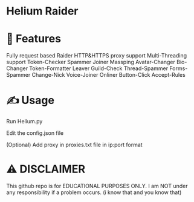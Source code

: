 # Helium Raider

# 👾 Features
Fully request based Raider
HTTP&HTTPS proxy support
Multi-Threading support
Token-Checker
Spammer
Joiner
Massping
Avatar-Changer
Bio-Changer
Token-Formatter
Leaver
Guild-Check
Thread-Spammer
Forms-Spammer
Change-Nick
Voice-Joiner
Onliner
Button-Click
Accept-Rules

# ✍️ Usage
Run Helium.py

Edit the config.json file

(Optional) Add proxy in proxies.txt file in ip:port format

# ⚠️ DISCLAIMER
This github repo is for EDUCATIONAL PURPOSES ONLY. I am NOT under any responsibility if a problem occurs. (i know that and you know that)
